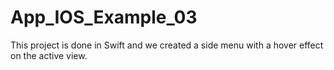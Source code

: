 # App_IOS_Example_03
This project is done in Swift and we created a side menu with a hover effect on the active view.
